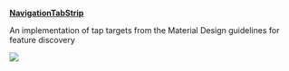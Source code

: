 **[NavigationTabStrip](https://github.com/Devlight/NavigationTabStrip)**

An implementation of tap targets from the Material Design guidelines for feature discovery
<div>
<img src=https://camo.githubusercontent.com/7ead597346be3b6ae76d307ae7891d12b766f2ab/68747470733a2f2f64726976652e676f6f676c652e636f6d2f75633f6578706f72743d646f776e6c6f61642669643d304278504f5f55655337775363523346554e5452765331424a654545>
</div>
